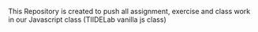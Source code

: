 This Repository is created to push all assignment, exercise and class work in our Javascript class (TIIDELab vanilla js class)
